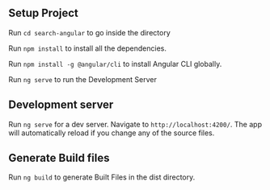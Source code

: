 

## Setup Project

Run `cd search-angular` to go inside the directory

Run `npm install` to install all the dependencies.

Run `npm install -g @angular/cli` to install Angular CLI globally.

Run `ng serve` to run the Development Server


## Development server


Run `ng serve` for a dev server. Navigate to `http://localhost:4200/`. The app will automatically reload if you change any of the source files.


## Generate Build files


Run `ng build` to generate Built Files in the dist directory.
